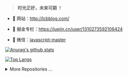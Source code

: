 > **时光正好，未来可期 ！**


- 🍓 网站：http://lcbblog.com/

- 🍓 掘金专栏：https://juejin.cn/user/1310273592106424

- 🍉 微信：[javascript-master](./images/CB834301747.jpeg)


[![Anurag's github stats](https://github-readme-stats.vercel.app/api?username=leoxiaoge&show_icons=true&show_owner=true&count_private=true)](https://github.com/anuraghazra/github-readme-stats)

[![Top Langs](https://github-readme-stats.vercel.app/api/top-langs/?username=leoxiaoge&layout=compact)](https://github.com/leoxiaoge)

<details>
<summary>More Repositories ...</summary>
<a href="https://github.com/leoxiaoge/mall">
  <img alt="leoxiaoge" src="https://github-readme-stats.vercel.app/api/pin/?username=leoxiaoge&repo=mall&show_owner=true" />
</a>
<a href="https://github.com/leoxiaoge/mall-project">
  <img alt="leoxiaoge" src="https://github-readme-stats.vercel.app/api/pin/?username=leoxiaoge&repo=mall-project&show_owner=true" />
</a>
</details>
